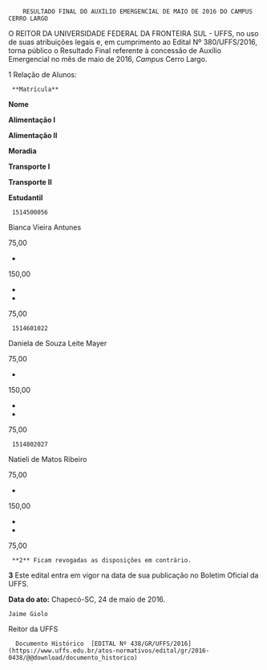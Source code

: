         RESULTADO FINAL DO AUXÍLIO EMERGENCIAL DE MAIO DE 2016 DO CAMPUS CERRO LARGO  

O REITOR DA UNIVERSIDADE FEDERAL DA FRONTEIRA SUL - UFFS, no uso de suas atribuições legais e, em cumprimento ao Edital Nº 380/UFFS/2016, torna público o Resultado Final referente à concessão de Auxílio Emergencial no mês de maio de 2016, *Campus* Cerro Largo.

 1 Relação de Alunos:

     **Matrícula**

   **Nome**

   **Alimentação I**

   **Alimentação II**

   **Moradia**

   **Transporte I**

   **Transporte II**

   **Estudantil**

     1514500056

   Bianca Vieira Antunes

   75,00

   -

   150,00

   -

   -

   75,00

     1514601022

   Daniela de Souza Leite Mayer

   75,00

   -

   150,00

   -

   -

   75,00

     1514802027

   Natieli de Matos Ribeiro

   75,00

   -

   150,00

   -

   -

   75,00

     **2** Ficam revogadas as disposições em contrário.

 **3** Este edital entra em vigor na data de sua publicação no Boletim Oficial da UFFS.

  

   **Data do ato:** Chapecó-SC, 24 de maio de 2016.   
 

    Jaime Giolo   
 Reitor da UFFS 

      Documento Histórico  [EDITAL Nº 438/GR/UFFS/2016](https://www.uffs.edu.br/atos-normativos/edital/gr/2016-0438/@@download/documento_historico)     
      